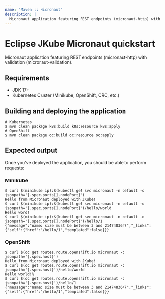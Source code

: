 ```yaml
---
name: "Maven :: Micronaut"
description: |
  Micronaut application featuring REST endpoints (micronaut-http) with validation (micronaut-validation).
---
```

# Eclipse JKube Micronaut quickstart

Micronaut application featuring REST endpoints (micronaut-http) with validation (micronaut-validation).

## Requirements

- JDK 17+
- Kubernetes Cluster (Minikube, OpenShift, CRC, etc.)

## Building and deploying the application

```shell script
# Kubernetes
$ mvn clean package k8s:build k8s:resource k8s:apply
# OpenShift
$ mvn clean package oc:build oc:resource oc:apply
```
## Expected output

Once you've deployed the application, you should be able to perform requests:

### Minikube

```shell script
$ curl $(minikube ip):$(kubectl get svc micronaut -n default -o jsonpath='{.spec.ports[].nodePort}')
Hello from Micronaut deployed with JKube!
$ curl $(minikube ip):$(kubectl get svc micronaut -n default -o jsonpath='{.spec.ports[].nodePort}')/hello/world
Hello word!
$ curl $(minikube ip):$(kubectl get svc micronaut -n default -o jsonpath='{.spec.ports[].nodePort}')/hello/1
{"message":"name: size must be between 3 and 2147483647","_links":{"self":{"href":"/hello/1","templated":false}}}
```

### OpenShift

```shell script
$ curl $(oc get routes.route.openshift.io micronaut -o jsonpath='{.spec.host}')
Hello from Micronaut deployed with JKube!
$ curl $(oc get routes.route.openshift.io micronaut -o jsonpath='{.spec.host}')/hello/world
Hello world!%
$ curl $(oc get routes.route.openshift.io micronaut -o jsonpath='{.spec.host}')/hello/1
{"message":"name: size must be between 3 and 2147483647","_links":{"self":{"href":"/hello/1","templated":false}}}
```
